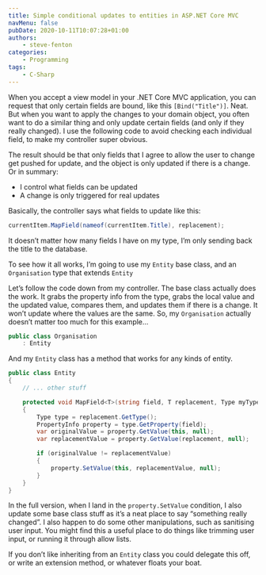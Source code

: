 ```yaml
---
title: Simple conditional updates to entities in ASP.NET Core MVC
navMenu: false
pubDate: 2020-10-11T10:07:28+01:00
authors:
    - steve-fenton
categories:
    - Programming
tags:
    - C-Sharp
---
```


When you accept a view model in your .NET Core MVC application, you can request that only certain fields are bound, like this `[Bind("Title")]`. Neat. But when you want to apply the changes to your domain object, you often want to do a similar thing and only update certain fields (and only if they really changed). I use the following code to avoid checking each individual field, to make my controller super obvious.

The result should be that only fields that I agree to allow the user to change get pushed for update, and the object is only updated if there is a change. Or in summary:

- I control what fields can be updated
- A change is only triggered for real updates

Basically, the controller says what fields to update like this:

```csharp
currentItem.MapField(nameof(currentItem.Title), replacement);
```

It doesn’t matter how many fields I have on my type, I’m only sending back the title to the database.

To see how it all works, I’m going to use my `Entity` base class, and an `Organisation` type that extends `Entity`

Let’s follow the code down from my controller. The base class actually does the work. It grabs the property info from the type, grabs the local value and the updated value, compares them, and updates them if there is a change. It won’t update where the values are the same. So, my `Organisation` actually doesn’t matter too much for this example…

```csharp
public class Organisation
    : Entity
```

And my `Entity` class has a method that works for any kinds of entity.

```csharp
public class Entity
{
    // ... other stuff

    protected void MapField<T>(string field, T replacement, Type myType) where T : Entity
    {
        Type type = replacement.GetType();
        PropertyInfo property = type.GetProperty(field);
        var originalValue = property.GetValue(this, null);
        var replacementValue = property.GetValue(replacement, null);

        if (originalValue != replacementValue)
        {
            property.SetValue(this, replacementValue, null);
        }
    }
}
```
In the full version, when I land in the `property.SetValue` condition, I also update some base class stuff as it’s a neat place to say “something really changed”. I also happen to do some other manipulations, such as sanitising user input. You might find this a useful place to do things like trimming user input, or running it through allow lists.

If you don’t like inheriting from an `Entity` class you could delegate this off, or write an extension method, or whatever floats your boat.